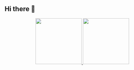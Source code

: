 ## Hi there 👋

<div align="center">
  <a href="https://github.com/KULLANICI_ADINIZ">
  <img height="150em" src="https://github-readme-stats.berkayyildiz.dev/api?username=KULLANICI_ADINIZ&show_icons=true&theme=dracula&include_all_commits=true&count_private=true"/>
  <img height="150em" src="https://github-readme-stats.berkayyildiz.dev/api/top-langs/?username=KULLANICI_ADINIZ&layout=compact&langs_count=8&theme=dracula"/>
</a>
</div>



<!--
**dengizfth/dengizfth** is a ✨ _special_ ✨ repository because its `README.md` (this file) appears on your GitHub profile.

Here are some ideas to get you started:

- 🔭 I’m currently working on ...
- 🌱 I’m currently learning ...
- 👯 I’m looking to collaborate on ...
- 🤔 I’m looking for help with ...
- 💬 Ask me about ...
- 📫 How to reach me: ...
- 😄 Pronouns: ...
- ⚡ Fun fact: ...
-->
